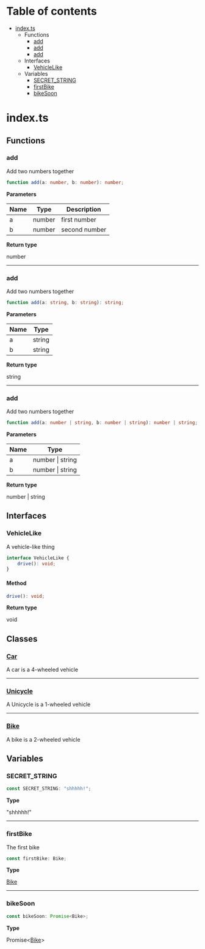 # Table of contents

* [index.ts][SourceFile-0]
    * Functions
        * [add][FunctionDeclaration-0]
        * [add][FunctionDeclaration-1]
        * [add][FunctionDeclaration-2]
    * Interfaces
        * [VehicleLike][InterfaceDeclaration-0]
    * Variables
        * [SECRET_STRING][VariableDeclaration-0]
        * [firstBike][VariableDeclaration-1]
        * [bikeSoon][VariableDeclaration-2]

# index.ts

## Functions

### add

Add two numbers together

```typescript
function add(a: number, b: number): number;
```

**Parameters**

| Name | Type   | Description   |
| ---- | ------ | ------------- |
| a    | number | first number  |
| b    | number | second number |

**Return type**

number

----------

### add

Add two numbers together

```typescript
function add(a: string, b: string): string;
```

**Parameters**

| Name | Type   |
| ---- | ------ |
| a    | string |
| b    | string |

**Return type**

string

----------

### add

Add two numbers together

```typescript
function add(a: number | string, b: number | string): number | string;
```

**Parameters**

| Name | Type                 |
| ---- | -------------------- |
| a    | number &#124; string |
| b    | number &#124; string |

**Return type**

number | string

## Interfaces

### VehicleLike

A vehicle-like thing

```typescript
interface VehicleLike {
    drive(): void;
}
```
#### Method

```typescript
drive(): void;
```

**Return type**

void


## Classes

### [Car][ClassDeclaration-0]

A car is a 4-wheeled vehicle


----------

### [Unicycle][ClassDeclaration-2]

A Unicycle is a 1-wheeled vehicle


----------

### [Bike][ClassDeclaration-3]

A bike is a 2-wheeled vehicle


## Variables

### SECRET_STRING

```typescript
const SECRET_STRING: "shhhhh!";
```

**Type**

"shhhhh!"

----------

### firstBike

The first bike

```typescript
const firstBike: Bike;
```

**Type**

[Bike][ClassDeclaration-3]

----------

### bikeSoon

```typescript
const bikeSoon: Promise<Bike>;
```

**Type**

Promise<[Bike][ClassDeclaration-3]>

[SourceFile-0]: index.md#indexts
[FunctionDeclaration-0]: index.md#add
[FunctionDeclaration-1]: index.md#add
[FunctionDeclaration-2]: index.md#add
[InterfaceDeclaration-0]: index.md#vehiclelike
[ClassDeclaration-0]: index/default.md#car
[ClassDeclaration-2]: index/unicycle.md#unicycle
[ClassDeclaration-3]: index/bike.md#bike
[VariableDeclaration-0]: index.md#secret_string
[VariableDeclaration-1]: index.md#firstbike
[ClassDeclaration-3]: index/bike.md#bike
[VariableDeclaration-2]: index.md#bikesoon
[ClassDeclaration-3]: index/bike.md#bike